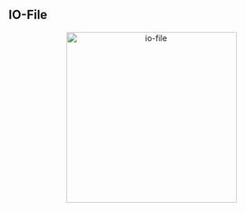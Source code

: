 ## IO-File

<div  align="center">    
<img src="https://github.com/suifeng412/JCKTree/blob/master/xmind/io/02-IO-File.png" width="300" alt="io-file" />
</div>